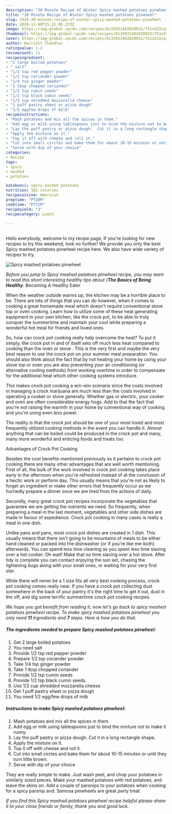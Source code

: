 ```yaml
---
description: "30 Minute Recipe of Winter Spicy mashed potatoes pinwheel"
title: "30 Minute Recipe of Winter Spicy mashed potatoes pinwheel"
slug: 3335-30-minute-recipe-of-winter-spicy-mashed-potatoes-pinwheel
date: 2020-11-08T15:21:05.233Z
image: https://img-global.cpcdn.com/recipes/6115931462828032/751x532cq70/spicy-mashed-potatoes-pinwheel-recipe-main-photo.jpg
thumbnail: https://img-global.cpcdn.com/recipes/6115931462828032/751x532cq70/spicy-mashed-potatoes-pinwheel-recipe-main-photo.jpg
cover: https://img-global.cpcdn.com/recipes/6115931462828032/751x532cq70/spicy-mashed-potatoes-pinwheel-recipe-main-photo.jpg
author: Harriett Chandler
ratingvalue: 3.2
reviewcount: 11
recipeingredient:
- "2 large boiled potatoes"
- " salt"
- "1/2 tsp red pepper powder"
- "1/2 tsp coriander powder"
- "1/4 tsp ginger powder"
- "1 tbsp chopped coriander"
- "1/2 tsp cumin seeds"
- "1/2 tsp black cumin seeds"
- "1/2 cup shredded mozzarella cheese"
- "1 puff pastry sheet or pizza dough"
- "1/2 eggfew drops of milk"
recipeinstructions:
- "Mash potatoes and mix all the spices in them."
- "Add egg or milk using tablespoons just to bind the mixture not to make it runny."
- "Lay the puff pastry or pizza dough.  Cut it in a long rectangle shape."
- "Apply the mixture on it."
- "Top it off with cheese and roll it."
- "Cut into small circles and bake them for about 10-15 minutes or until they turn little brown."
- "Serve with dip of your choice"
categories:
- Recipe
tags:
- spicy
- mashed
- potatoes

katakunci: spicy mashed potatoes 
nutrition: 181 calories
recipecuisine: American
preptime: "PT20M"
cooktime: "PT31M"
recipeyield: "3"
recipecategory: Lunch

---
```

<br>
Hello everybody, welcome to my recipe page, If you're looking for new recipes to try this weekend, look no further! We provide you only the best Spicy mashed potatoes pinwheel recipe here. We also have wide variety of recipes to try.
<br>


![Spicy mashed potatoes pinwheel](https://img-global.cpcdn.com/recipes/6115931462828032/751x532cq70/spicy-mashed-potatoes-pinwheel-recipe-main-photo.jpg)

<i>Before you jump to Spicy mashed potatoes pinwheel recipe, you may want to read this short interesting healthy tips about {<strong>The Basics of Being Healthy</strong>.</i>
Becoming A Healthy Eater


When the weather outside warms up, the kitchen may be a horrible place to be. There are lots of things that you can do however, when it comes to cooking a great homemade meal which doesn't require conventional stove top or oven cooking. Learn how to utilize some of these heat generating equipment in your own kitchen, like the crock pot, to be able to truly conquer the summertime and maintain your cool while preparing a wonderful hot meal for friends and loved ones.

So, how can crock pot cooking really help overcome the heat? To put it simply, the crock pot in and of itself sets off much less heat compared to cooking than the oven or stove . This is the very first and maybe the very best reason to use the crock pot on your summer meal preparation. You should also think about the fact that by not heating your home by using your stove top or oven you are also preventing your air conditioning (or alternative cooling methods) from working overtime in order to compensate for the additional heat which other cooking systems introduce.

This makes crock pot cooking a win-win scenario since the costs involved in managing a crock marijuana are much less than the costs involved in operating a cooker or stove generally. Whether gas or electric, your cooker and oven are often considerable energy hogs. Add to that the fact that you're not raising the warmth in your home by conventional way of cooking and you're using even less power.

 The reality is that the crock pot should be one of your most loved and most frequently utilized cooking methods in the event you can handle it.  Almost anything that can be boiled could be produced in the crock pot and many, many more wonderful and enticing foods and treats too.

Advantages of Crock Pot Cooking

Besides the cost benefits mentioned previously as it pertains to crock pot cooking there are many other advantages that are well worth mentioning. First of all, the bulk of the work involved in crock pot cooking takes place early in the afternoon when you're refreshed instead of at the conclusion of a hectic work or perform day. This usually means that you're not as likely to forget an ingredient or make other errors that frequently occur as we hurriedly prepare a dinner once we are tired from the actions of daily.

Secondly, many great crock pot recipes incorporate the vegetables that guarantee we are getting the nutrients we need. So frequently, when preparing a meal in the last moment, vegetables and other side dishes are made in favour of expedience. Crock pot cooking in many cases is really a meal in one dish.

 Unlike pans and pans, most crock pot dishes are created in 1 dish. This usually means that there isn't going to be mountains of meals to be either hand cleaned or packed into the dishwasher (or if you're like me-both) afterwards. You can spend less time cleaning as you spent less time slaving over a hot cooker. Oh wait! Make that no time slaving over a hot stove. After tidy is complete you can contact enjoying the sun set, chasing the lightening bugs along with your small ones, or waiting for your very first star.

While there will never be a 1 size fits all very best cooking process, crock pot cooking comes really near. If you have a crock pot collecting dust somewhere in the back of your pantry it's the right time to get it out, dust in the off, and dig some terrific summertime crock pot cooking recipes.


<i>We hope you got benefit from reading it, now let's go back to spicy mashed potatoes pinwheel recipe. To make spicy mashed potatoes pinwheel you only need <strong>11</strong> ingredients and <strong>7</strong> steps. Here is how you do that.
</i>

##### The ingredients needed to prepare Spicy mashed potatoes pinwheel:

1. Get 2 large boiled potatoes
1. You need  salt
1. Provide 1/2 tsp red pepper powder
1. Prepare 1/2 tsp coriander powder
1. Take 1/4 tsp ginger powder
1. Take 1 tbsp chopped coriander
1. Provide 1/2 tsp cumin seeds
1. Provide 1/2 tsp black cumin seeds.
1. Use 1/2 cup shredded mozzarella cheese
1. Get 1 puff pastry sheet or pizza dough
1. You need 1/2 egg/few drops of milk


##### Instructions to make Spicy mashed potatoes pinwheel:

1. Mash potatoes and mix all the spices in them.
1. Add egg or milk using tablespoons just to bind the mixture not to make it runny.
1. Lay the puff pastry or pizza dough.  Cut it in a long rectangle shape.
1. Apply the mixture on it.
1. Top it off with cheese and roll it.
1. Cut into small circles and bake them for about 10-15 minutes or until they turn little brown.
1. Serve with dip of your choice


They are really simple to make. Just wash peel, and chop your potatoes in similarly sized pieces. Make your mashed potatoes with red potatoes, and leave the skins on. Add a couple of parsnips to your potatoes when cooking for a spicy parsnip and. Samosa pinwheels are great party treat. 

<i>If you find this Spicy mashed potatoes pinwheel recipe helpful please share it to your close friends or family, thank you and good luck.</i>
